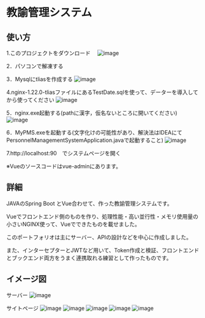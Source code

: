 # 教諭管理システム

## 使い方
1.このプロジェクトをダウンロード　
![image](https://github.com/g8uy65f43/personnel_management_system-/assets/105122594/8cdbc38d-f099-41fb-8702-cbd8451cabf0)

2．パソコンで解凍する

3．Mysqlにtliasを作成する
![image](https://github.com/g8uy65f43/personnel_management_system-/assets/105122594/a5bbf9fb-f4fb-4fa0-852d-4b5e595c3e90)

4.nginx-1.22.0-tliasファイルにあるTestDate.sqlを使って、データーを導入してから使ってください
![image](https://github.com/g8uy65f43/personnel_management_system-/assets/105122594/fc37e431-1bae-4cd9-a52a-9ef8f9cabde7)

5．nginx.exe起動する(pathに漢字，仮名ないところに開いてください)
![image](https://github.com/g8uy65f43/personnel_management_system-/assets/105122594/f7fc4484-4026-4832-baff-22d8792f28e1)

6．MyPMS.exeを起動する(文字化けの可能性があり、解決法はIDEAにてPersonnelManagementSystemApplication.javaで起動すること)
![image](https://github.com/g8uy65f43/personnel_management_system-/assets/105122594/754676cc-5adb-4e3b-9b45-99814eb39e3b)

7.http://localhost:90　でシステムページを開く

※Vueのソースコードはvue-adminにあります。


## 詳細
JAVAのSpring Boot とVue合わせて、作った教諭管理システムです。

Vueでフロントエンド側のものを作り、処理性能・高い並行性・メモリ使用量の小さいNGINX使って、Vueでできたものを載せました。

このポートフォリオは主にサーバー、APIの設計などを中心に作成しました。

また、インターセプターとJWTなど用いて、Token作成と検証、フロントエンドとブックエンド両方をうまく連携取れる練習として作ったものです。


## イメージ図　
サーバー
![image](https://github.com/g8uy65f43/personnel_management_system-/assets/105122594/75774abb-18fa-4fa0-8f83-12fb00f7ea1b)

サイトページ
![image](https://github.com/g8uy65f43/personnel_management_system-/assets/105122594/b95427b2-4879-4de8-bac1-d45ed85bcf02)
![image](https://github.com/g8uy65f43/personnel_management_system-/assets/105122594/1d1c9651-df2a-43e5-8dc4-13eab8874001)
![image](https://github.com/g8uy65f43/personnel_management_system-/assets/105122594/15686d27-66dc-470d-8511-3e17a87f8245)
![image](https://github.com/g8uy65f43/personnel_management_system-/assets/105122594/763df75b-e192-4f5c-a1de-241c9d5bf105)
![image](https://github.com/g8uy65f43/personnel_management_system-/assets/105122594/f15677ea-c096-4be7-8958-376e8d4915ba)
